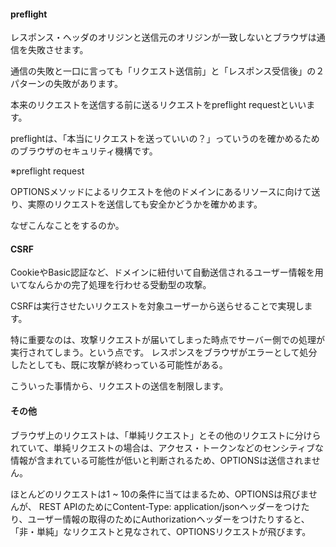 #### preflight

レスポンス・ヘッダのオリジンと送信元のオリジンが一致しないとブラウザは通信を失敗させます。

通信の失敗と一口に言っても「リクエスト送信前」と「レスポンス受信後」の２パターンの失敗があります。

本来のリクエストを送信する前に送るリクエストをpreflight requestといいます。

preflightは、「本当にリクエストを送っていいの？」っていうのを確かめるためのブラウザのセキュリティ機構です。

※preflight request

OPTIONSメソッドによるリクエストを他のドメインにあるリソースに向けて送り、実際のリクエストを送信しても安全かどうかを確かめます。

なぜこんなことをするのか。

#### CSRF

CookieやBasic認証など、ドメインに紐付いて自動送信されるユーザー情報を用いてなんらかの完了処理を行わせる受動型の攻撃。

CSRFは実行させたいリクエストを対象ユーザーから送らせることで実現します。

特に重要なのは、攻撃リクエストが届いてしまった時点でサーバー側での処理が実行されてしまう。という点です。
レスポンスをブラウザがエラーとして処分したとしても、既に攻撃が終わっている可能性がある。

こういった事情から、リクエストの送信を制限します。

#### その他

ブラウザ上のリクエストは、「単純リクエスト」とその他のリクエストに分けられていて、単純リクエストの場合は、アクセス・トークンなどのセンシティブな情報が含まれている可能性が低いと判断されるため、OPTIONSは送信されません。

ほとんどのリクエストは1 ~ 10の条件に当てはまるため、OPTIONSは飛びませんが、
REST APIのためにContent-Type: application/jsonヘッダーをつけたり、ユーザー情報の取得のためにAuthorizationヘッダーをつけたりすると、「非・単純」なリクエストと見なされて、OPTIONSリクエストが飛びます。